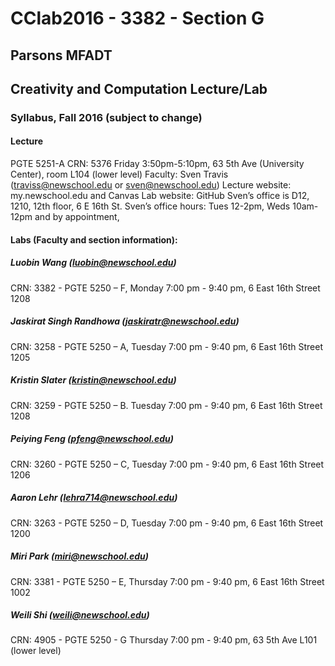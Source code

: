 # CClab2016 - 3382 - Section G
## Parsons MFADT
## Creativity and Computation Lecture/Lab
### Syllabus, Fall 2016 (subject to change)
#### Lecture
PGTE 5251-A CRN: 5376
Friday 3:50pm-5:10pm, 63 5th Ave (University Center), room L104 (lower level)
Faculty: Sven Travis (traviss@newschool.edu or sven@newschool.edu)
Lecture website: my.newschool.edu and Canvas
Lab website: GitHub
Sven’s office is D12, 1210, 12th floor, 6 E 16th St.
Sven’s office hours: Tues 12-2pm, Weds 10am-12pm and by appointment,

#### Labs (Faculty and section information):
##### Luobin Wang (luobin@newschool.edu)
CRN: 3382 - PGTE 5250 – F, Monday 7:00 pm - 9:40 pm, 6 East 16th Street 1208
##### Jaskirat Singh Randhowa (jaskiratr@newschool.edu)
CRN: 3258 - PGTE 5250 – A, Tuesday 7:00 pm - 9:40 pm, 6 East 16th Street 1205
##### Kristin Slater (kristin@newschool.edu)
CRN: 3259 - PGTE 5250 – B. Tuesday 7:00 pm - 9:40 pm, 6 East 16th Street 1208
##### Peiying Feng (pfeng@newschool.edu)
CRN: 3260 - PGTE 5250 – C, Tuesday 7:00 pm - 9:40 pm, 6 East 16th Street 1206
##### Aaron Lehr (lehra714@newschool.edu)
CRN: 3263 - PGTE 5250 – D, Tuesday 7:00 pm - 9:40 pm, 6 East 16th Street 1200
##### Miri Park (miri@newschool.edu)
CRN: 3381 - PGTE 5250 – E, Thursday 7:00 pm - 9:40 pm, 6 East 16th Street 1002
##### Weili Shi (weili@newschool.edu)
CRN: 4905 - PGTE 5250 - G Thursday 7:00 pm - 9:40 pm, 63 5th Ave L101 (lower level)

